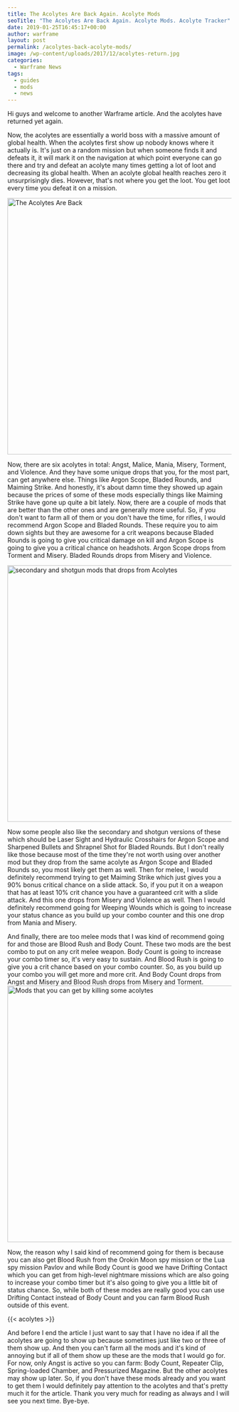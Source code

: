 ```yaml
---
title: The Acolytes Are Back Again. Acolyte Mods
seoTitle: "The Acolytes Are Back Again. Acolyte Mods. Acolyte Tracker"
date: 2019-01-25T16:45:17+00:00
author: warframe
layout: post
permalink: /acolytes-back-acolyte-mods/
image: /wp-content/uploads/2017/12/acolytes-return.jpg
categories:
  - Warframe News
tags:
  - guides
  - mods
  - news
---
```

Hi guys and welcome to another Warframe article. And the acolytes have returned yet again.<!--more-->

Now, the acolytes are essentially a world boss with a massive amount of global health. When the acolytes first show up nobody knows where it actually is. It's just on a random mission but when someone finds it and defeats it, it will mark it on the navigation at which point everyone can go there and try and defeat an acolyte many times getting a lot of loot and decreasing its global health. When an acolyte global health reaches zero it unsurprisingly dies. However, that's not where you get the loot. You get loot every time you defeat it on a mission.

<img class="alignnone size-large wp-image-266" title="The Acolytes Are Back Again" src="https://warframeblog.com/wp-content/uploads/2017/12/Screenshot-2017-12-22-00.14.50-1024x576.png" alt="The Acolytes Are Back" width="1024" height="576" srcset="https://warframeblog.com/wp-content/uploads/2017/12/Screenshot-2017-12-22-00.14.50-1024x576.png 1024w, https://warframeblog.com/wp-content/uploads/2017/12/Screenshot-2017-12-22-00.14.50-300x169.png 300w, https://warframeblog.com/wp-content/uploads/2017/12/Screenshot-2017-12-22-00.14.50-768x432.png 768w" sizes="(max-width: 1024px) 100vw, 1024px" />

Now, there are six acolytes in total: Angst, Malice, Mania, Misery, Torment, and Violence. And they have some unique drops that you, for the most part, can get anywhere else. Things like Argon Scope, Bladed Rounds, and Maiming Strike. And honestly, it's about damn time they showed up again because the prices of some of these mods especially things like Maiming Strike have gone up quite a bit lately. Now, there are a couple of mods that are better than the other ones and are generally more useful. So, if you don't want to farm all of them or you don't have the time, for rifles, I would recommend Argon Scope and Bladed Rounds. These require you to aim down sights but they are awesome for a crit weapons because Bladed Rounds is going to give you critical damage on kill and Argon Scope is going to give you a critical chance on headshots. Argon Scope drops from Torment and Misery. Bladed Rounds drops from Misery and Violence.

<img class="alignnone size-large wp-image-268" src="https://warframeblog.com/wp-content/uploads/2017/12/Screenshot-2017-12-22-00.43.02-1024x576.png" title="Acolyte mods" alt="secondary and shotgun mods that drops from Acolytes" width="1024" height="576" srcset="https://warframeblog.com/wp-content/uploads/2017/12/Screenshot-2017-12-22-00.43.02-1024x576.png 1024w, https://warframeblog.com/wp-content/uploads/2017/12/Screenshot-2017-12-22-00.43.02-300x169.png 300w, https://warframeblog.com/wp-content/uploads/2017/12/Screenshot-2017-12-22-00.43.02-768x432.png 768w" sizes="(max-width: 1024px) 100vw, 1024px" />

Now some people also like the secondary and shotgun versions of these which should be Laser Sight and Hydraulic Crosshairs for Argon Scope and Sharpened Bullets and Shrapnel Shot for Bladed Rounds. But I don't really like those because most of the time they're not worth using over another mod but they drop from the same acolyte as Argon Scope and Bladed Rounds so, you most likely get them as well. Then for melee, I would definitely recommend trying to get Maiming Strike which just gives you a 90% bonus critical chance on a slide attack. So, if you put it on a weapon that has at least 10% crit chance you have a guaranteed crit with a slide attack. And this one drops from Misery and Violence as well. Then I would definitely recommend going for Weeping Wounds which is going to increase your status chance as you build up your combo counter and this one drop from Mania and Misery.

And finally, there are too melee mods that I was kind of recommend going for and those are Blood Rush and Body Count. These two mods are the best combo to put on any crit melee weapon. Body Count is going to increase your combo timer so, it's very easy to sustain. And Blood Rush is going to give you a crit chance based on your combo counter. So, as you build up your combo you will get more and more crit. And Body Count drops from Angst and Misery and Blood Rush drops from Misery and Torment.<img class="alignnone size-large wp-image-267" title="Mods drop tables for killing acolytes" src="https://warframeblog.com/wp-content/uploads/2017/12/Screenshot-2017-12-22-00.14.52-1024x576.png" alt="Mods that you can get by killing some acolytes" width="1024" height="576" srcset="https://warframeblog.com/wp-content/uploads/2017/12/Screenshot-2017-12-22-00.14.52-1024x576.png 1024w, https://warframeblog.com/wp-content/uploads/2017/12/Screenshot-2017-12-22-00.14.52-300x169.png 300w, https://warframeblog.com/wp-content/uploads/2017/12/Screenshot-2017-12-22-00.14.52-768x432.png 768w" sizes="(max-width: 1024px) 100vw, 1024px" />

Now, the reason why I said kind of recommend going for them is because you can also get Blood Rush from the Orokin Moon spy mission or the Lua spy mission Pavlov and while Body Count is good we have Drifting Contact which you can get from high-level nightmare missions which are also going to increase your combo timer but it's also going to give you a little bit of status chance. So, while both of these modes are really good you can use Drifting Contact instead of Body Count and you can farm Blood Rush outside of this event.

{{< acolytes >}}

And before I end the article I just want to say that I have no idea if all the acolytes are going to show up because sometimes just like two or three of them show up. And then you can't farm all the mods and it's kind of annoying but if all of them show up these are the mods that I would go for. For now, only Angst is active so you can farm: Body Count, Repeater Clip, Spring-loaded Chamber, and Pressurized Magazine. But the other acolytes may show up later. So, if you don't have these mods already and you want to get them I would definitely pay attention to the acolytes and that's pretty much it for the article. Thank you very much for reading as always and I will see you next time. Bye-bye.